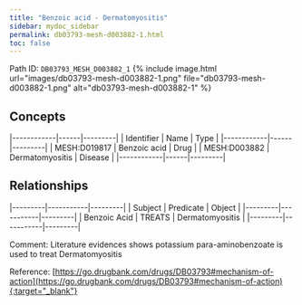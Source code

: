 ```yaml
---
title: "Benzoic acid - Dermatomyositis"
sidebar: mydoc_sidebar
permalink: db03793-mesh-d003882-1.html
toc: false 
---
```



Path ID: `DB03793_MESH_D003882_1`
{% include image.html url="images/db03793-mesh-d003882-1.png" file="db03793-mesh-d003882-1.png" alt="db03793-mesh-d003882-1" %}

## Concepts

|------------|------|---------|
| Identifier | Name | Type    |
|------------|------|---------|
| MESH:D019817 | Benzoic acid | Drug |
| MESH:D003882 | Dermatomyositis | Disease |
|------------|------|---------|

## Relationships

|---------|-----------|---------|
| Subject | Predicate | Object  |
|---------|-----------|---------|
| Benzoic Acid | TREATS | Dermatomyositis |
|---------|-----------|---------|

Comment: Literature evidences shows potassium para-aminobenzoate is used to treat Dermatomyositis

Reference: [https://go.drugbank.com/drugs/DB03793#mechanism-of-action](https://go.drugbank.com/drugs/DB03793#mechanism-of-action){:target="_blank"}